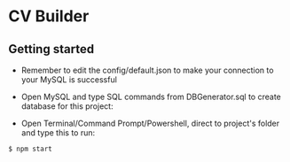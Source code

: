 # CV Builder

## Getting started
-   Remember to edit the config/default.json to make your connection to your MySQL is successful

-   Open MySQL and type SQL commands from DBGenerator.sql to create database for this project:

-   Open Terminal/Command Prompt/Powershell, direct to project's folder and type this to run:
```
$ npm start
```

